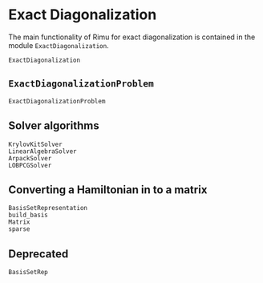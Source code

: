 # Exact Diagonalization

The main functionality of Rimu for exact diagonalization is contained in the module `ExactDiagonalization`.

```@docs
ExactDiagonalization
```

## `ExactDiagonalizationProblem`

```@docs
ExactDiagonalizationProblem
```

## Solver algorithms

```@docs
KrylovKitSolver
LinearAlgebraSolver
ArpackSolver
LOBPCGSolver
```

## Converting a Hamiltonian in to a matrix

```@docs
BasisSetRepresentation
build_basis
Matrix
sparse
```

## Deprecated
```@docs
BasisSetRep
```


